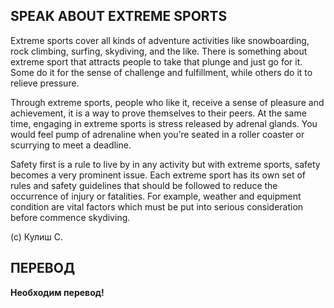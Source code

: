 ## SPEAK ABOUT EXTREME SPORTS

Extreme sports cover all kinds of adventure activities like snowboarding, rock climbing, surfing, skydiving, and the like. There is something about extreme sport that attracts people to take that plunge and just go for it. Some do it for the sense of challenge and fulfillment, while others do it to relieve pressure.

Through extreme sports, people who like it, receive a sense of pleasure and achievement, it is a way to prove themselves to their peers. At the same time, engaging in extreme sports is stress released by adrenal glands. You would feel pump of adrenaline when you’re seated in a roller coaster or scurrying to meet a deadline.

Safety first is a rule to live by in any activity but with extreme sports, safety becomes a very prominent issue. Each extreme sport has its own set of rules and safety guidelines that should be followed to reduce the occurrence of injury or fatalities. For example, weather and equipment condition are vital factors which must be put into serious consideration before commence skydiving.

(с) Кулиш С.

## ПЕРЕВОД

**Необходим перевод!**